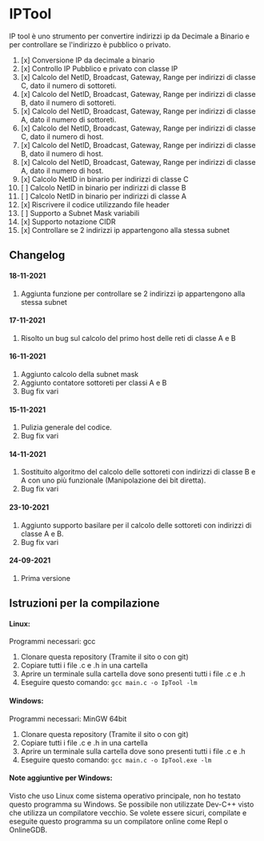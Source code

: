 

# IPTool
IP tool è uno strumento per convertire indirizzi ip da Decimale a Binario e per controllare se l'indirizzo è pubblico o privato.

 1. [x] Conversione IP da decimale a binario
 2. [x] Controllo IP Pubblico e privato con classe IP
 3. [x] Calcolo del NetID, Broadcast, Gateway, Range per indirizzi di classe C, dato il numero di sottoreti.
 4. [x] Calcolo del NetID, Broadcast, Gateway, Range per indirizzi di classe B, dato il numero di sottoreti.
 5. [x] Calcolo del NetID, Broadcast, Gateway, Range per indirizzi di classe A, dato il numero di sottoreti.
 6. [x] Calcolo del NetID, Broadcast, Gateway, Range per indirizzi di classe C, dato il numero di host.
 7. [x] Calcolo del NetID, Broadcast, Gateway, Range per indirizzi di classe B, dato il numero di host.
 8. [x] Calcolo del NetID, Broadcast, Gateway, Range per indirizzi di classe A, dato il numero di host.
 9. [x] Calcolo NetID in binario per indirizzi di classe C
 10. [ ] Calcolo NetID in binario per indirizzi di classe B
 11. [ ] Calcolo NetID in binario per indirizzi di classe A
 12. [x] Riscrivere il codice utilizzando file header 
 13. [ ] Supporto a Subnet Mask variabili
 14. [x] Supporto notazione CIDR
 15. [x] Controllare se 2 indirizzi ip appartengono alla stessa subnet
## Changelog
#### 18-11-2021
 1. Aggiunta funzione per controllare se 2 indirizzi ip appartengono alla stessa subnet
#### 17-11-2021
 1. Risolto un bug sul calcolo del primo host delle reti di classe A e B
#### 16-11-2021
 1. Aggiunto calcolo della subnet mask
 2. Aggiunto contatore sottoreti per classi A e B
 3. Bug fix vari
#### 15-11-2021
 1. Pulizia generale del codice.
 2. Bug fix vari
#### 14-11-2021
 1. Sostituito algoritmo del calcolo delle sottoreti con indirizzi di classe B e A con uno più funzionale (Manipolazione dei bit diretta).
 2. Bug fix vari
#### 23-10-2021
 1. Aggiunto supporto basilare per il calcolo delle sottoreti con indirizzi di classe A e B.
 2. Bug fix vari
#### 24-09-2021
 1. Prima versione
## Istruzioni per la compilazione
#### Linux:
Programmi necessari: gcc
 1. Clonare questa repository (Tramite il sito o con git)
 2. Copiare tutti i file .c e .h in una cartella
 3. Aprire un terminale sulla cartella dove sono presenti tutti i file .c e .h
 4. Eseguire questo comando: `gcc main.c -o IpTool -lm`
#### Windows:
Programmi necessari: MinGW 64bit
 1. Clonare questa repository (Tramite il sito o con git)
 2. Copiare tutti i file .c e .h in una cartella
 3. Aprire un terminale sulla cartella dove sono presenti tutti i file .c e .h
 4. Eseguire questo comando: `gcc main.c -o IpTool.exe -lm`
#### Note aggiuntive per Windows:
Visto che uso Linux come sistema operativo principale, non ho testato questo programma su Windows.
Se possibile non utilizzate Dev-C++ visto che utilizza un compilatore vecchio.
Se volete essere sicuri, compilate e eseguite questo programma su un compilatore online come Repl o OnlineGDB.
